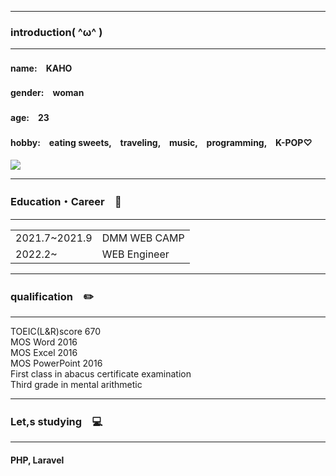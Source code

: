 ----------------------
### introduction( ^ω^ )
----------------------
#### name:　KAHO <br>
#### gender:　woman<br>
#### age:　23<br>
#### hobby:　eating sweets,　traveling,　music,　programming,　K-POP♡

<a href="https://github.com/anuraghazra/github-readme-stats">
  <img src="https://github-readme-stats.vercel.app/api/top-langs/?username=michimichi2021" />
</a>

-------------------------------------------------------------------------
### Education・Career　💼
-------------------------------------------------------------------------

<table>
  <tr>
    <td>2021.7~2021.9</td><td>DMM WEB CAMP</td>
  </tr>
  <tr>
    <td>2022.2~</td><td>WEB Engineer</td>
  </tr>
</table>

-------------------------------------------------------------------------
### qualification　✏️
-------------------------------------------------------------------------
TOEIC(L&R)score 670<br>
MOS Word 2016<br>
MOS Excel 2016<br>
MOS PowerPoint 2016<br>
First class in abacus certificate examination<br>
Third grade in mental arithmetic


-------------------------------------------------------------------------
### Let,s studying　💻
-------------------------------------------------------------------------
#### PHP, Laravel




<!--
**michimichi2021/michimichi2021** is a ✨ _special_ ✨ repository because its `README.md` (this file) appears on your GitHub profile.

Here are some ideas to get you started:

- 🔭 I’m currently working on ...
- 🌱 I’m currently learning ...
- 👯 I’m looking to collaborate on ...
- 🤔 I’m looking for help with ...
- 💬 Ask me about ...
- 📫 How to reach me: ...
- 😄 Pronouns: ...
- ⚡ Fun fact: ...
-->
